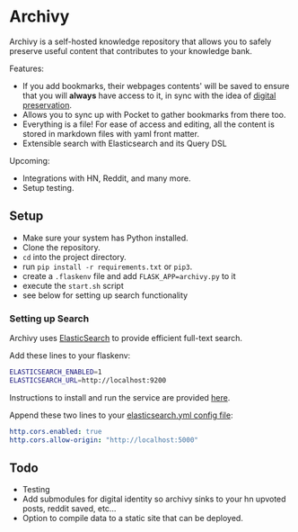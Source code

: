 # Archivy

Archivy is a self-hosted knowledge repository that allows you to safely preserve useful content that contributes to your knowledge bank.

Features:


- If you add bookmarks, their webpages contents' will be saved to ensure that you will **always** have access to it, in sync with the idea of [digital preservation](https://jeffhuang.com/designed_to_last/).
- Allows you to sync up with Pocket to gather bookmarks from there too.
- Everything is a file! For ease of access and editing, all the content is stored in markdown files with yaml front matter.
- Extensible search with Elasticsearch and its Query DSL


Upcoming:

- Integrations with HN, Reddit, and many more.
- Setup testing.

## Setup

- Make sure your system has Python installed.
- Clone the repository.
- `cd` into the project directory.
- run `pip install -r requirements.txt` or `pip3`.
- create a `.flaskenv` file and add `FLASK_APP=archivy.py` to it
- execute the `start.sh` script
- see below for setting up search functionality


### Setting up Search

Archivy uses [ElasticSearch](https://www.elastic.co) to provide efficient full-text search.

Add these lines to your flaskenv:

```bash
ELASTICSEARCH_ENABLED=1
ELASTICSEARCH_URL=http://localhost:9200
```

Instructions to install and run the service are provided [here](https://www.elastic.co/guide/en/elasticsearch/reference/current/install-elasticsearch.html).


Append these two lines to your [elasticsearch.yml config file](https://www.elastic.co/guide/en/elasticsearch/reference/current/settings.html):

```yaml
http.cors.enabled: true
http.cors.allow-origin: "http://localhost:5000"
```


## Todo

- Testing
- Add submodules for digital identity so archivy sinks to your hn upvoted posts, reddit saved, etc...
- Option to compile data to a static site that can be deployed.
